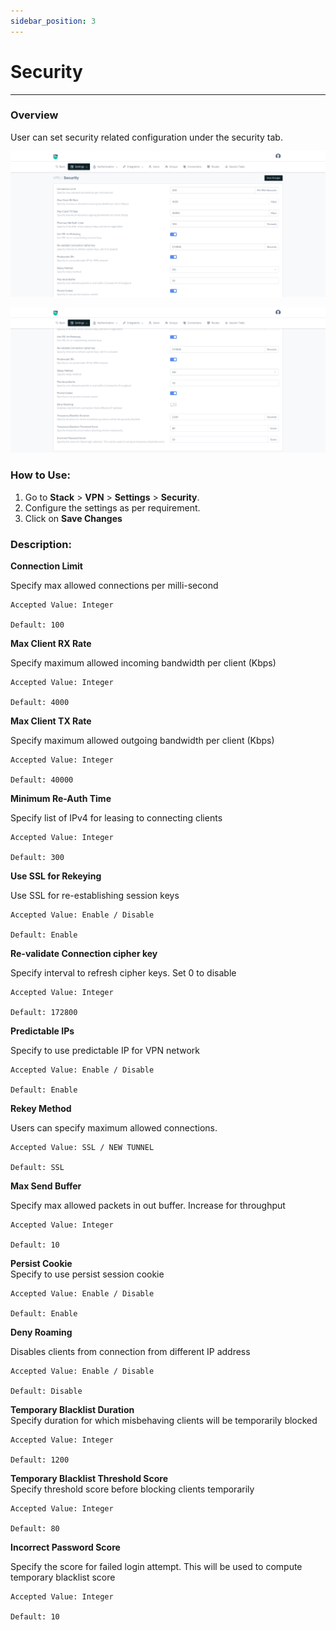 ```yaml
---
sidebar_position: 3
---
```


# Security

---

### Overview

User can set security related configuration under the security tab.

![security](/img/vpn/v8/docs/vpn_security1.png) 

![security](/img/vpn/v8/docs/vpn_security2.png)  


### How to Use:
1. Go to **Stack** > **VPN** > **Settings** > **Security**.  
2. Configure the settings as per requirement.  
3. Click on **Save Changes**  

### Description:

**Connection Limit**  

Specify max allowed connections per milli-second

    Accepted Value: Integer

    Default: 100

**Max Client RX Rate**  

Specify maximum allowed incoming bandwidth per client (Kbps)

    Accepted Value: Integer

    Default: 4000

**Max Client TX Rate**  

Specify maximum allowed outgoing bandwidth per client (Kbps)

    Accepted Value: Integer

    Default: 40000

**Minimum Re-Auth Time**  

Specify list of IPv4 for leasing to connecting clients

    Accepted Value: Integer

    Default: 300

**Use SSL for Rekeying**  

Use SSL for re-establishing session keys

    Accepted Value: Enable / Disable

    Default: Enable

**Re-validate Connection cipher key**  

Specify interval to refresh cipher keys. Set 0 to disable

    Accepted Value: Integer

    Default: 172800

**Predictable IPs**  

Specify to use predictable IP for VPN network

    Accepted Value: Enable / Disable

    Default: Enable

**Rekey Method**  

Users can specify maximum allowed connections.  

    Accepted Value: SSL / NEW TUNNEL

    Default: SSL

**Max Send Buffer**

Specify max allowed packets in out buffer. Increase for throughput

    Accepted Value: Integer

    Default: 10

**Persist Cookie**  
Specify to use persist session cookie

    Accepted Value: Enable / Disable

    Default: Enable

**Deny Roaming**

Disables clients from connection from different IP address

    Accepted Value: Enable / Disable

    Default: Disable

**Temporary Blacklist Duration**  
Specify duration for which misbehaving clients will be temporarily blocked

    Accepted Value: Integer

    Default: 1200

**Temporary Blacklist Threshold Score**  
Specify threshold score before blocking clients temporarily

    Accepted Value: Integer

    Default: 80

**Incorrect Password Score**  

Specify the score for failed login attempt. This will be used to compute temporary blacklist score

    Accepted Value: Integer

    Default: 10
